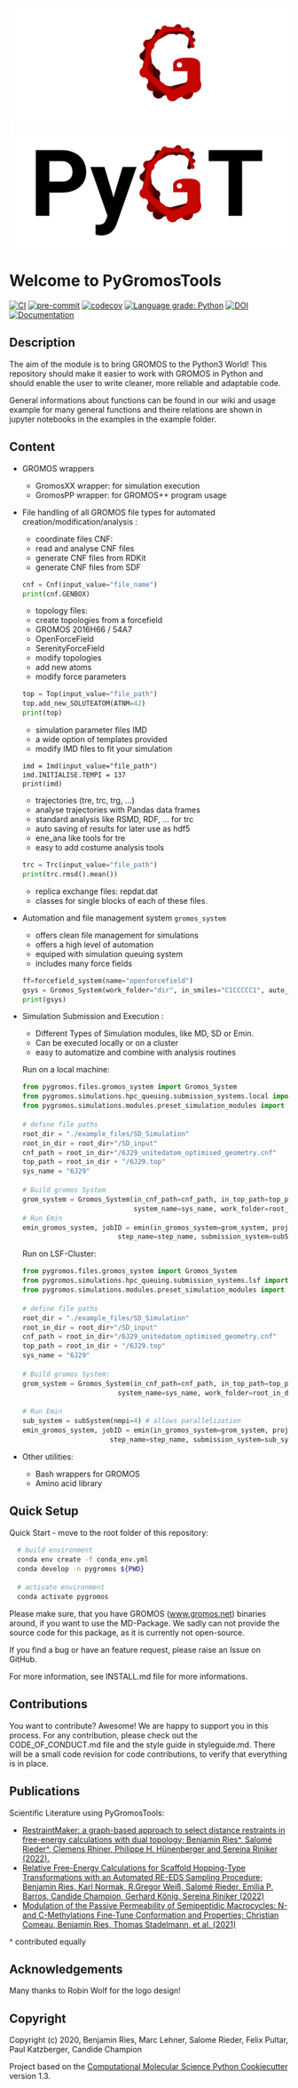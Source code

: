 
![]()
![PyGromosBanLight](.img/PyGT_logo_dark_nobg.png#gh-dark-mode-only)
![PyGromosBanLight](.img/PyGT_logo_light_nobg.png#gh-light-mode-only)

Welcome to PyGromosTools
==============================

[//]: # (Badges)
[![CI](https://github.com/rinikerlab/PyGromosTools/actions/workflows/CI.yaml/badge.svg)](https://github.com/rinikerlab/PyGromosTools/actions/workflows/CI.yaml)
[![pre-commit](https://github.com/rinikerlab/PyGromosTools/actions/workflows/pre-commit.yml/badge.svg?branch=release3)](https://github.com/rinikerlab/PyGromosTools/actions/workflows/pre-commit.yml)
[![codecov](https://codecov.io/gh/rinikerlab/PyGromosTools/branch/main/graph/badge.svg?token=R36KJCEKEC)](https://codecov.io/gh/rinikerlab/PyGromosTools)
[![Language grade: Python](https://img.shields.io/lgtm/grade/python/g/rinikerlab/PyGromosTools.svg?logo=lgtm&logoWidth=18)](https://lgtm.com/projects/g/rinikerlab/PyGromosTools/context:python)
[![DOI](https://zenodo.org/badge/323972251.svg)](https://zenodo.org/badge/latestdoi/323972251)
[![Documentation](https://img.shields.io/badge/Documentation-here-white.svg)](https://rinikerlab.github.io/PyGromosTools/)

Description
-------------

   The aim of the module is to bring GROMOS to the Python3 World!
   This repository should make it easier to work with GROMOS in Python and should enable the user to write cleaner, more reliable and adaptable code.

   General informations about functions can be found in our wiki and usage example for many general functions and theire relations are shown in jupyter notebooks in the examples in the example folder.

Content
-------------

* GROMOS wrappers
  * GromosXX wrapper: for simulation execution
  * GromosPP wrapper: for GROMOS++ program usage

* File handling of all GROMOS file types for automated creation/modification/analysis :
  * coordinate files CNF:
   * read and analyse CNF files
   * generate CNF files from RDKit
   * generate CNF files from SDF

    ```python
    cnf = Cnf(input_value="file_name")
    print(cnf.GENBOX)
    ```

  * topology files:
   * create topologies from a forcefield
    * GROMOS 2016H66 / 54A7
    * OpenForceField
    * SerenityForceField
   * modify topologies
    * add new atoms
    * modify force parameters

    ```python
    top = Top(input_value="file_path")
    top.add_new_SOLUTEATOM(ATNM=42)
    print(top)
    ```

  * simulation parameter files IMD
   * a wide option of templates provided
   * modify IMD files to fit your simulation

    ```pythons
    imd = Imd(input_value="file_path")
    imd.INITIALISE.TEMPI = 137
    print(imd)
    ```

  * trajectories (tre, trc, trg, ...)
   * analyse trajectories with Pandas data frames
   * standard analysis like RSMD, RDF, ... for trc
   * auto saving of results for later use as hdf5
   * ene_ana like tools for tre
   * easy to add costume analysis tools

    ```python
    trc = Trc(input_value="file_path")
    print(trc.rmsd().mean())
    ```

  * replica exchange files:
        repdat.dat
  * classes for single blocks of each of these files.

* Automation and file management system `gromos_system`
  * offers clean file management for simulations
  * offers a high level of automation
  * equiped with simulation queuing system
  * includes many force fields

  ```python
  ff=forcefield_system(name="openforcefield")
  gsys = Gromos_System(work_folder="dir", in_smiles="C1CCCCC1", auto_convert=True, Forcefield=ff)
  print(gsys)
  ```

* Simulation Submission and Execution :
  * Different Types of Simulation modules, like MD, SD or Emin.
  * Can be executed locally or on a cluster
  * easy to automatize and combine with analysis routines

  Run on a local machine:

  ```python
  from pygromos.files.gromos_system import Gromos_System
  from pygromos.simulations.hpc_queuing.submission_systems.local import LOCAL as subSystem
  from pygromos.simulations.modules.preset_simulation_modules import emin

  # define file paths
  root_dir = "./example_files/SD_Simulation"
  root_in_dir = root_dir+"/SD_input"
  cnf_path = root_in_dir+"/6J29_unitedatom_optimised_geometry.cnf"
  top_path = root_in_dir + "/6J29.top"
  sys_name = "6J29"

  # Build gromos System
  grom_system = Gromos_System(in_cnf_path=cnf_path, in_top_path=top_path,
                              system_name=sys_name, work_folder=root_in_dir)
  # Run Emin
  emin_gromos_system, jobID = emin(in_gromos_system=grom_system, project_dir=root_dir,
                          step_name=step_name, submission_system=subSystem())

  ```

  Run on LSF-Cluster:
    ```python
  from pygromos.files.gromos_system import Gromos_System
  from pygromos.simulations.hpc_queuing.submission_systems.lsf import LSF as subSystem
  from pygromos.simulations.modules.preset_simulation_modules import emin

  # define file paths
  root_dir = "./example_files/SD_Simulation"
  root_in_dir = root_dir+"/SD_input"
  cnf_path = root_in_dir+"/6J29_unitedatom_optimised_geometry.cnf"
  top_path = root_in_dir + "/6J29.top"
  sys_name = "6J29"

  # Build gromos System:
  grom_system = Gromos_System(in_cnf_path=cnf_path, in_top_path=top_path,
                            system_name=sys_name, work_folder=root_in_dir)

  # Run Emin
  sub_system = subSystem(nmpi=4) # allows parallelization
  emin_gromos_system, jobID = emin(in_gromos_system=grom_system, project_dir=root_dir,
                          step_name=step_name, submission_system=sub_system)

  ```

* Other utilities:
  * Bash wrappers for GROMOS
  * Amino acid library


Quick Setup
-------------

Quick Start - move to the root folder of this repository:
  ```bash
    # build environment
    conda env create -f conda_env.yml
    conda develop -n pygromos ${PWD}

    # activate environment
    conda activate pygromos
  ```

Please make sure, that you have GROMOS (www.gromos.net) binaries around, if you want to use the MD-Package. We sadly can not provide the source code for this package, as it is currently not open-source.

If you find a bug or have an feature request, please raise an Issue on GitHub.

For more information, see INSTALL.md file for more informations.

Contributions
-------------

You want to contribute? Awesome! We are happy to support you in this process.
For any contribution, please check out the CODE_OF_CONDUCT.md file and the style guide in styleguide.md.
There will be a small code revision for code contributions, to verify that everything is in place.

Publications
-------------
Scientific Literature using PyGromosTools:
 * [RestraintMaker: a graph-based approach to select distance restraints in free-energy calculations with dual topology; Benjamin Ries^, Salomé Rieder^, Clemens Rhiner, Philippe H. Hünenberger and Sereina Riniker (2022). ](https://doi.org/10.1007/s10822-022-00445-6)
 * [Relative Free-Energy Calculations for Scaffold Hopping-Type Transformations with an Automated RE-EDS Sampling Procedure; Benjamin Ries, Karl Normak, R.Gregor Weiß, Salomé Rieder, Emília P. Barros, Candide Champion, Gerhard König, Sereina Riniker (2022)](https://link.springer.com/article/10.1007/s10822-021-00436-z)
 * [Modulation of the Passive Permeability of Semipeptidic Macrocycles: N- and C-Methylations Fine-Tune Conformation and Properties; Christian Comeau, Benjamin Ries, Thomas Stadelmann, et al. (2021)](https://pubmed.ncbi.nlm.nih.gov/33750117/)


^ contributed equally


Acknowledgements
----------------

Many thanks to Robin Wolf for the logo design!

Copyright
-------------

Copyright (c) 2020, Benjamin Ries, Marc Lehner, Salome Rieder, Felix Pultar, Paul Katzberger, Candide Champion

Project based on the
[Computational Molecular Science Python Cookiecutter](https://github.com/molssi/cookiecutter-cms) version 1.3.
